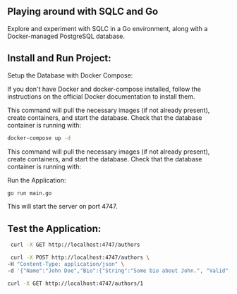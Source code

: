 ## Playing around with SQLC and Go

Explore and experiment with SQLC in a Go environment, along with a Docker-managed PostgreSQL database.

## Install and Run Project:

Setup the Database with Docker Compose:

If you don't have Docker and docker-compose installed, follow the instructions on the official Docker documentation to install them.

This command will pull the necessary images (if not already present), create containers, and start the database. Check that the database container is running with:

```bash
docker-compose up -d
```

This command will pull the necessary images (if not already present), create containers, and start the database. Check that the database container is running with:

Run the Application:

```bash
go run main.go
```

This will start the server on port 4747.

## Test the Application:

```bash
 curl -X GET http://localhost:4747/authors
```

```bash
 curl -X POST http://localhost:4747/authors \
-H "Content-Type: application/json" \
-d '{"Name":"John Doe","Bio":{"String":"Some bio about John.", "Valid":true}}'
```

```bash
curl -X GET http://localhost:4747/authors/1
```
